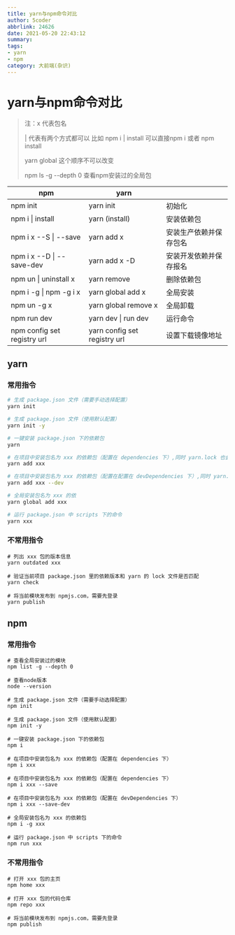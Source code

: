```yaml
---
title: yarn与npm命令对比
author: 5coder
abbrlink: 24626
date: 2021-05-20 22:43:12
summary:
tags: 
- yarn
- npm
category: 大前端(杂识)
---
```


# yarn与npm命令对比

> 注：x 代表包名
>
> | 代表有两个方式都可以 比如 npm i | install 可以直接npm i 或者 npm install
>
> yarn global 这个顺序不可以改变
>
> npm ls -g --depth 0 查看npm安装过的全局包

| npm                         | yarn                         |                        |
| --------------------------- | ---------------------------- | ---------------------- |
| npm init                    | yarn init                    | 初始化                 |
| npm i \| install            | yarn (install)               | 安装依赖包             |
| npm i x --S \| --save       | yarn add x                   | 安装生产依赖并保存包名 |
| npm i x --D \| --save-dev   | yarn add x -D                | 安装开发依赖并保存报名 |
| npm un \| uninstall x       | yarn remove                  | 删除依赖包             |
| npm i -g \| npm -g i x      | yarn global add x            | 全局安装               |
| npm un -g x                 | yarn global remove x         | 全局卸载               |
| npm run dev                 | yarn dev \| run dev          | 运行命令               |
| npm config set registry url | yarn config set registry url | 设置下载镜像地址       |

## yarn

### 常用指令

```sh
# 生成 package.json 文件（需要手动选择配置）
yarn init

# 生成 package.json 文件（使用默认配置）
yarn init -y

# 一键安装 package.json 下的依赖包
yarn

# 在项目中安装包名为 xxx 的依赖包（配置在 dependencies 下）,同时 yarn.lock 也会被更新
yarn add xxx

# 在项目中安装包名为 xxx 的依赖包（配置在配置在 devDependencies 下）,同时 yarn.lock 也会被更新
yarn add xxx --dev

# 全局安装包名为 xxx 的依
yarn global add xxx

# 运行 package.json 中 scripts 下的命令
yarn xxx
```

### 不常用指令

```shell
# 列出 xxx 包的版本信息
yarn outdated xxx

# 验证当前项目 package.json 里的依赖版本和 yarn 的 lock 文件是否匹配
yarn check

# 将当前模块发布到 npmjs.com，需要先登录
yarn publish
```

## npm

### 常用指令

```shell
# 查看全局安装过的模块
npm list -g --depth 0

# 查看node版本
node --version

# 生成 package.json 文件（需要手动选择配置）
npm init

# 生成 package.json 文件（使用默认配置）
npm init -y

# 一键安装 package.json 下的依赖包
npm i

# 在项目中安装包名为 xxx 的依赖包（配置在 dependencies 下）
npm i xxx

# 在项目中安装包名为 xxx 的依赖包（配置在 dependencies 下）
npm i xxx --save

# 在项目中安装包名为 xxx 的依赖包（配置在 devDependencies 下）
npm i xxx --save-dev

# 全局安装包名为 xxx 的依赖包
npm i -g xxx

# 运行 package.json 中 scripts 下的命令
npm run xxx
```

### 不常用指令

```shell
# 打开 xxx 包的主页
npm home xxx

# 打开 xxx 包的代码仓库
npm repo xxx

# 将当前模块发布到 npmjs.com，需要先登录
npm publish
```

